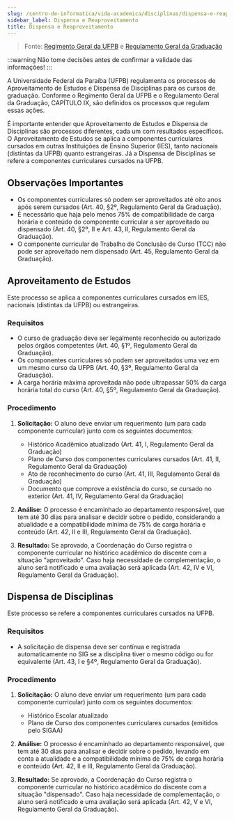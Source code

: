 ```yaml
---
slug: /centro-de-informatica/vida-academica/disciplinas/dispensa-e-reaproveitamento
sidebar_label: Dispensa e Reaproveitamento
title: Dispensa e Reaproveitamento
---
```


> Fonte: [Regimento Geral da UFPB](https://www.ufpb.br/sods/contents/menu/copy_of_regimentos/regimento-geral) e [Regulamento Geral da Graduação](https://www.ufpb.br/dgeoc/contents/documentos/RESOLUCAO_29_2020.pdf)

:::warning
Não tome decisões antes de confirmar a validade das informações!
:::


A Universidade Federal da Paraíba (UFPB) regulamenta os processos de Aproveitamento de Estudos e Dispensa de Disciplinas para os cursos de graduação. Conforme o Regimento Geral da UFPB e o Regulamento Geral da Graduação, CAPÍTULO IX, são definidos os processos que regulam essas ações.

É importante entender que Aproveitamento de Estudos e Dispensa de Disciplinas são processos diferentes, cada um com resultados específicos. O Aproveitamento de Estudos se aplica a componentes curriculares cursados em outras Instituições de Ensino Superior (IES), tanto nacionais (distintas da UFPB) quanto estrangeiras. Já a Dispensa de Disciplinas se refere a componentes curriculares cursados na UFPB.

## Observações Importantes

- Os componentes curriculares só podem ser aproveitados até oito anos após serem cursados (Art. 40, §2º, Regulamento Geral da Graduação).
- É necessário que haja pelo menos 75% de compatibilidade de carga horária e conteúdo do componente curricular a ser aproveitado ou dispensado (Art. 40, §2º, II e Art. 43, II, Regulamento Geral da Graduação).
- O componente curricular de Trabalho de Conclusão de Curso (TCC) não pode ser aproveitado nem dispensado (Art. 45, Regulamento Geral da Graduação).

## Aproveitamento de Estudos

Este processo se aplica a componentes curriculares cursados em IES, nacionais (distintas da UFPB) ou estrangeiras.

### Requisitos

- O curso de graduação deve ser legalmente reconhecido ou autorizado pelos órgãos competentes (Art. 40, §1º, Regulamento Geral da Graduação).
- Os componentes curriculares só podem ser aproveitados uma vez em um mesmo curso da UFPB (Art. 40, §3º, Regulamento Geral da Graduação).
- A carga horária máxima aproveitada não pode ultrapassar 50% da carga horária total do curso (Art. 40, §5º, Regulamento Geral da Graduação).

### Procedimento

1. **Solicitação:** O aluno deve enviar um requerimento (um para cada componente curricular) junto com os seguintes documentos:
   - Histórico Acadêmico atualizado (Art. 41, I, Regulamento Geral da Graduação)
   - Plano de Curso dos componentes curriculares cursados (Art. 41, II, Regulamento Geral da Graduação)
   - Ato de reconhecimento do curso (Art. 41, III, Regulamento Geral da Graduação)
   - Documento que comprove a existência do curso, se cursado no exterior (Art. 41, IV, Regulamento Geral da Graduação)

2. **Análise:** O processo é encaminhado ao departamento responsável, que tem até 30 dias para analisar e decidir sobre o pedido, considerando a atualidade e a compatibilidade mínima de 75% de carga horária e conteúdo (Art. 42, II e III, Regulamento Geral da Graduação).

3. **Resultado:** Se aprovado, a Coordenação do Curso registra o componente curricular no histórico acadêmico do discente com a situação "aproveitado". Caso haja necessidade de complementação, o aluno será notificado e uma avaliação será aplicada (Art. 42, IV e VI, Regulamento Geral da Graduação).

## Dispensa de Disciplinas

Este processo se refere a componentes curriculares cursados na UFPB.

### Requisitos

- A solicitação de dispensa deve ser contínua e registrada automaticamente no SIG se a disciplina tiver o mesmo código ou for equivalente (Art. 43, I e §4º, Regulamento Geral da Graduação).

### Procedimento

1. **Solicitação:** O aluno deve enviar um requerimento (um para cada componente curricular) junto com os seguintes documentos:
   - Histórico Escolar atualizado
   - Plano de Curso dos componentes curriculares cursados (emitidos pelo SIGAA)

2. **Análise:** O processo é encaminhado ao departamento responsável, que tem até 30 dias para analisar e decidir sobre o pedido, levando em conta a atualidade e a compatibilidade mínima de 75% de carga horária e conteúdo (Art. 42, II e III, Regulamento Geral da Graduação).

3. **Resultado:** Se aprovado, a Coordenação do Curso registra o componente curricular no histórico acadêmico do discente com a situação "dispensado". Caso haja necessidade de complementação, o aluno será notificado e uma avaliação será aplicada (Art. 42, V e VI, Regulamento Geral da Graduação).
